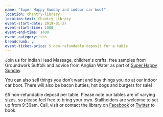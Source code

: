 ```yaml
---
name: "Super Happy Sunday and indoor car boot"
location: chantry-library
location-text: Chantry Library
event-start-date: 2019-01-27
event-start-time: 1000
event-end-time: 1400
event-category: shs
breadcrumb: y
event-ticket-price: 5 non-refundable deposit for a table
---
```


Join us for Indian Head Massage, children's crafts, free samples from Groundwork Suffolk and advice from Anglian Water as part of [Super Happy Sunday](/news/super-happy-sunday/).

You can also sell things you don't want and buy things you do at our indoor car boot. There will also be bacon butties, hot dogs and burgers for sale!

£5 non-refundable deposit per table. Please note our tables are of varying sizes, so please feel free to bring your own. Stallholders are welcome to set up from 9:30am. Call, visit or contact the library on [Facebook](https://www.facebook.com/ChantryLibrary/?ref=br_rs) or [Twitter](https://twitter.com/Chantry_Library) to book.
